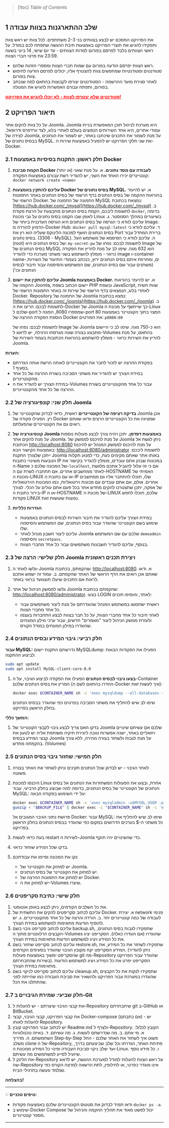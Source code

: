 > [!toc] *Table of Contents*
> ```toc
> ```
## 1 שלב ההתארגנות בצוות עבודה

את הפרויקט המסכם יש לבצע בצוותים בני 2-3 משתתפים.
לכל צוות יש ראש צוות ותפקידו להגיש את תוצרי הפרויקט באמצעות תיבת ההגשה שתפתח לכם במודל.
על ראשי הצוותים בלבד לפרסם בפורום למרות הצוותים - עד יום שישי, 14 ביוני בשעה 23:59 את פרטי חברי הצוות.

*   ראש הצוות יפרסם הודעה בפורום עם שמות חברי הצוות ומספרי הזהות שלהם.
*   סטודנטים וסטודנטיות שמחפשים צוות להצטרף אליו, יכולים לפרסם הודעה לחיפוש צוות בפורום.
*   לאחר סגירת מועד ההרשמה - הסטודנטים יצורפו לקבוצות בהתאם למה שנכתב בפורום, ותפתח עבורם האפשרות להגיש את המטלה.

<font color="red"><u>**סטודנטים שלא יצטרפו לצוות - לא יוכלו להגיש את הפרויקט!**</u></font>

## 2 תיאור הפרויקט

על כל צוות להקים אתר Joomla.
Joomla היא מערכת לניהול תוכן המאפשרת בניית עמודי אתרים, היא אחד השירותים הנפוצים בעולם לאתרי בלוג, לצד וורדפרס ודרופאל.
לצידה של Joomla, על מנת לשמור את התכנים שיכתבו באתר, יש לשמור את הנתונים בבסיס נתונים של MySQL.
את שני חלקי הפרויקט יש להפעיל באמצעות שירות ה-Docker.

### 2.1 חלק ראשון: התקנות בסיסיות באמצעות Docker

1.  **הקמת סביבת Docker לעבודה עם מסד נתונים.**
    א. על מנת שאני (או יותר) קונטיינרים יכירו האחד את השני, יש להגדיר רשת עבורם באמצעות הפקודה: `docker network create <name>`

2.  **עליכם להתקין באמצעות Docker בסיס נתונים של MySQL.**
    א. יש להיעזר בהוראות ההקמה של בסיס הנתונים בדף הרשמי של בסיס הנתונים באתר התמונות הרשמי של Docker.
    התמונה של התמונה של MySQL נמצאת בכתובת: [https://hub.docker.com/_/mysql](https://hub.docker.com/_/mysql)
    ב. לתשומת ליבכם, הקמת בסיס הנתונים מתבצעת על הרצת פקודת `docker`, בדומה לאופן שבו הקמנו בסיס נתונים על גבי מכונת Linux בשיעורים במהלך הסמסטר.
    ג. עליכם לוודא כי הגרסה של בסיס הנתונים היא הגרסה העדכנית ביותר של Image.
    הדמיון להורדה מ-Docker Hub: `docker pull mysql:latest`
    ד. עליכם לוודא כי בסיס הנתונים חושף למכונה הלינוקס שעליה הוא רץ את Port ברירת המחדל עבור בסיס נתונים. (3306 - MySQL).
    ה. עליכם לוודא כי הסיסמא של משתמש העל (root) של בסיס הנתונים היא:
    `my-secret-pw`
    לתשומת לבכם: נפחו של Image של בסיס הנתונים של MySQL הוא 632 מגה.
    שימו לב על מנת להריץ את הפקודה כראוי - מומלץ להשתמש בשני משתני מערכת כדי להגדיר image ו-container name-ים, ומחרוזת איתם בסיס הנתונים ירוץ, כנכתב בעמודי התיעוד של השירות. (משתנים עבור שם בסיס הנתונים, שם המשתמש והסיסמה עבור חיבור לבסיס הנתונים וכו')

3.  **עליכם להתקין את יישום Joomla באמצעות Docker.**
    א. יש להיעזר בהוראות ההקמה של Joomla, יישום הכתוב בשפת PHP ובשפת JavaScript, שוות חשית לאתרי בלוג, הנמצאים בדף הרשמי של שירות זה באתר התמונות הרשמי של Docker.
    Repository של התמונה של Joomla נמצא בכתובת: [https://hub.docker.com/_/joomla](https://hub.docker.com/_/joomla)
    ב. לתשומת לבכם: הריצו את ה-Docker של Joomla כך שייחשף על מכונת ה-Linux שלכם ל-port שמספרו 8080, הפונה ל-port 80 המצוי בתוך הקונטיינר באמצעות הוספת הפקודה ההרצה של Docker את הפורטים: `p8080:80`

    לתשומת לבכם: נפחו של Image של Joomla הוא כ-750 מגה.
    שימו לב כי היישום מתבצע בצורה שונה מגרסתו הרגילה, יש לדאוג ל-Volumes בהתאם, על מנת להריץ את השירות כראוי - מומלץ להשתמש בהוראות הכתובות בעמוד השירות של Joomla.

**הערות:**

*   בפקודת ההרצה יש לזכור לחבר את הקונטיינרים לאותה הרשת אותה הגדרתם בסעיף 1.
*   במידת הצורך יש להגדיר את משתני הסביבה בשורת ההרצה של כל אחד מהקונטיינרים.
*   במידת הצורך יש להגדיר את ה-Volumes עבור כל אחד מהקונטיינרים בשורת ההרצה של כל אחד מהקונטיינרים.

### 2.2 חלק שני: קונפיגורציה של Joomla

1.  **בדיקה רציפה של הקונטיינרים**
    ראשית, כדאי לבדוק שהקונטיינר של Joomla אכן רץ.
    הפעילו פקודה של Docker שמציגה את כל הקונטיינרים הרצים וודאו שאתם רואים גם את הקונטיינרים שהפעלתם.

2.  **קונפיגורציה של Joomla באמצעות דפדפן.**
    יתכן ויהיה צורך לבצע פעולות נוספות על מנת להקים אתר Joomla.
    על מנת להיכנס לממשק של Joomla ניתן לגשת אל הכתובת [http://localhost:8080](http://localhost:8080)
    על מנת להיכנס לממשק המנהל יש להיכנס באמצעות הקישור הבא: [http://localhost:8080/administrator](http://localhost:8080/administrator)
    לתשומת ליבכם: ייתכן שלצורך התקנת Joomla באותו אתר שאתם מקימים כעת, כדי למנוע תקלות הנובעות משינויי כתובות IP במכונות שבהן אתם עובדים, מומלץ להגדיר בקישור את ה-Name של המכונה שלכם כ-`localhost`, אם כי זה עלול להגביל אתכם מלגשת לאתר ממחשבים אחרים.
    אם תתחברו לשרת עם ה-HOSTNAME האמיתי של מכונת ה-LINUX או עם כתובת ה-IP שלו, תוכלו להתחבר אליו גם ממחשבים אחרים.
    אולם, אם אתם עובדים עם מכונות וירטואליות, כמו המכונות הוירטואליות של אפקה, יתכן שתצטרכו להקים מחדש אתר בכל פעם אתם עולים על הכלי.
    לצורך בירור כתובת ה-IP או ה-HOSTNAME של מכונת ה-LINUX שלכם, תוכלו לחפש פקודות LINUX נפוצות שעושות זאת.

3.  **הגדרות כלליות**
    *   במידת הצורך עליכם להגדיר את חיבור השירות לבסיס הנתונים באמצעות שימוש בשם הקונטיינר שהוגדר עבור בסיס הנתונים, שם המשתמש והסיסמה שלו.
    *   עליכם ליצור חשבון מנהל לאתר Joomla שלכם עם שם המשתמש `demoadmin` והסיסמה `secretpass`.
    *   בנוסף, עליכם להגדיר חשבונות משתמשים עבור כל אחד מחברי הצוות.

### 2.3 חלק שלישי: הרצה של Joomla ויצירת תכנים ראשונית

1.  גלשו לאחר ה-Joomla שהקמתם, בכתובת: [http://localhost:8080](http://localhost:8080).
    א. ודאו שאתם אכן רואים את הדף הראשי של האתר שהקמתם.
    ב. עמוד זה ישמש אתכם לראות אם התכנים שיעלו תוצגועד בראוי באתר.

2.  גלשו לממשק הניהול של אתר Joomla שהקמתם בכתובת: [http://localhost:8080/administrator](http://localhost:8080/administrator).
    בצעו LOGIN לאתר, והוסיפו תכנים:
    *   ראשית ישתמשו במשתמש המנהל שהוגדרתם על מנת ליצור משתמשים עבור כל אחד מחברי הצוות.
    *   לאחר חיבור כל אחד מחברי הצוות, על כל חבר בצוות לבצע התחברות בעצמו ולעזרת ממשק הניהול ליצור "מאמרים" חדשים, עבור ערכי מילון המונחים שהוגדרו במילון המונחים במודל הקורס.

### 2.4 חלק רביעי: גיבוי המידע ובסיס הנתונים

**עבור MySQL:**
נדרשתם התקנת יישום MySQLdump:
הפעילו את הפקודות הבאות לביצוע ההתקנה:

```bash
sudo apt update
sudo apt install MySQL-client-core-8.0
```

1.  **בצעו גיבוי לבסיס הנתונים**
    הפעילו את הפקודה לביצוע הגיבוי, על ה-Container המריץ את בסיס הנתונים שלכם (ההדרו בהתאם לשם ה-Docker איך לעשות זאת):

    ```bash
    docker exec $CONTAINER_NAME sh -c 'exec mysqldump --all-databases -uroot -p$MYSQL_ROOT_PASSWORD' | gzip > my-joomla.backup.sql.gz
    ```

    שימו לב שיש להחליף את משתני הסביבה בפרטים כפי שהוגדר בבסיס הנתונים בחלק הראשון בפרויקט.

**המשך כללי:**

1.  בדקו האם צריך לבצע גיבוי לקבצי הקונטיינר של Joomla שלכם
    אם עשיתם שינויים ויזואליים באתר, ישנה אפשרות טובה ליצירת תיקיה משותפת אליה יש לטעון את קבצי המידע בבסיס Joomla על מנת לגבות ולשחזר בצורה מהירה, ללא צורך בהקמתה מחדש. (Volumes)

### 2.5 חלק חמישי: שחזור גיבוי בסיס הנתונים

1.  לאחר הגיבוי - יש לבדוק שכל הנתונים תקינים וניתן לשחזר את האתר בצורה פשוטה.
2.  היכנסו למכונת Linux אחרת, ובצעו את הפעולות המשחזרות את הנתונים אל בסיס הנתונים של הקונטיינר של בסיס הנתונים, בדומה למה שבוצע בחלק הרביעי.
    עבור MySQL:
    על ידי השימוש בפקודה הבאה:

    ```bash
    docker exec $CONTAINER_NAME sh -c 'exec mysqladmin -u$MYSQL_USER -p$MYSQL_PASS create $DB_NAME'
    gunzip < "$BACKUP_FILE" | docker exec -i "$CONTAINER_NAME" sh -c 'exec mysql -u$MYSQL_USER -p$MYSQL_PASS --force $DB_NAME'
    ```

    פרושת נתוני הגיבוי המגובים אל Docker:
    עבור MySQL:
    שימו לב שיש להחליף את כל משתני ה-$ בערכים הדרושים במקום כפי שהוגדר בבסיס הנתונים בחלק הראשון בפרויקט.
3.  בעת כדאי לעשות restart לשירות ה-Joomla כדי שהשינויים יהיו תוקף.
4.  בדקו שכל המידע שוחזר כראוי.
5.  נקו את המכונה וסיימו את עבודתכם:
    *   יש למחוק את הקונטיינר של Joomla.
    *   יש למחוק את הקונטיינר של בסיס הנתונים.
    *   יש למחוק את התמונות ההרצה של Docker.
    *   יש למחוק את ה-Volumes שיצרו.

### 2.6 חלק שישי: כתיבת סקריפטים

1.  את כל השלבים הקודמים, ניתן לבצע באופן אוטומטי.
2.  עליכם לכתוב סקריפטים להקים את התשתית של Docker.
    א. יצירת network פנימי לעבודה של כמה קונטיינרים יחד.
    ב. הורדה והרצה של כל אחד מהקונטיינרים.
    ג. יש להוסיף הודעות מתאימות למשתמש במידת הצורך.
3.  עליכם לכתוב סקריפט גיבוי בשם backup.sh, שתפקידו לגבות בסיס הנתונים, הקבצים הרלוונטיים מתוך ה-Volumes שהוגדרו (אם הוגדרו כאלה).
    הסקריפט יציג את כל המידע ויציג למשתמש הודעות מתאימות במידת הצורך.
4.  עליכם לכתוב סקריפט שחזור בשם restore.sh, שתפקידו לשחזר את כל המידע, את המידע הסקריפט יקח מקובץ הגיבוי שהוגדר בסעיפים הקודמים. (ניתן להגדיר שהסקריפט ימשוך באמצעות פעולות git מה-Repository שהוגדר עבור הפרויקט בשירות שהתבחרתם).
    הסקריפט יפרט את כל המידע ויציג למשתמש הודעות מתאימות במידת הצורך.
5.  עליכם לכתוב סקריפט לניקוי בשם cleanup.sh, שתפקידו לנקות את כל הקבצים שהוגדרו במערכת עבור הפרויקט ולהשאיר את סביבת העבודה כמו שהייתה לפני שהתחלנו את הכל.

### 2.7 חלק שביעי: שמירת הגיבויים ב-Git

1.  את קבצי הגיבוי שיצרתם - יש להעלות ל-Repository שיתבחרתם git ב-GitHub או BitBucket.
2.  את קבצי הפרויקט, קבצי הגיבוי, קבצי Docker-compose (אם כתבתם) - יש להעלות לאותו Repository.
3.  יש לכתוב עבור הפרויקט קובץ Readme.md ולצרף ל-Repository.
    הקובץ לכלול:
    א. מי אתם.
    ב. מה שנדרשתם לעשות.
    ג. מה עשיתם.
    ד. באיזה טכנולוגיות השתמשתם.
    ה. מדריך Step-by-Step פשוט איך לשחזר את האתר שלכם - החל משלב clone של ה-Repository, פתיחת האתר, הגדרתו וכל שלב שביצעתם בדרך, ועד שלב ניקוי סביבת העבודה ופינוי כל המידע ממכונת ה-Linux.
    ו. כל מידע נוסף שיועיל לסייע למשתמשים מה עשיתם.
4.  את הלינק ל-Repository על ראש הצוות להעלות למודל למערכת ההגשה, יש לדאוג שה-Repository אינו מוגדר כפרטי, או לחילופין, לתת הרשאה למרצה הקורס כפי שנלמד ונעשה בתרגילי הבית.

**בהצלחה!**

---
💡 **טיפים טכניים:**

*   ודאו תמיד לבדוק את סטטוס הקונטיינרים שלכם באמצעות פקודות `docker ps -a`.
*   שימוש ב-Docker Compose יכול לפשט מאוד את תהליך ההקמה והניהול של מספר קונטיינרים.

---
